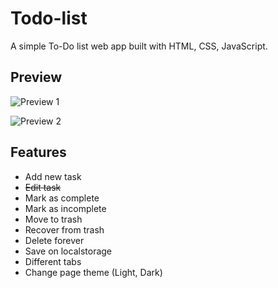 # Todo-list

A simple To-Do list web app built with HTML, CSS, JavaScript.

## Preview

![Preview 1](https://i.ibb.co/3FFy2Xn/downloadfile-png-1-1.png)

![Preview 2](https://i.ibb.co/4mGvQT2/downloadfile-png-1.png)

## Features

- Add new task
- ~~Edit task~~
- Mark as complete
- Mark as incomplete
- Move to trash
- Recover from trash
- Delete forever
- Save on localstorage
- Different tabs
- Change page theme (Light, Dark)
